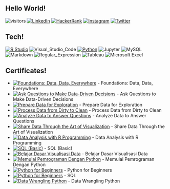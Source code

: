 ## Hello World!

![visitors](https://visitor-badge.glitch.me/badge?page_id=wjudho.visitor-badge&left_color=#efa4f4&right_color=#811189)
[![LinkedIn](https://img.shields.io/badge/-LinkedIn-0077B5?style=flat-square&logo=Linkedin&logoColor=white)](https://www.linkedin.com/in/wisjnu-judho-85988883/)
[![HackerRank](https://img.shields.io/badge/-HackerRank-00EA64?style=flat-square&logo=HackerRank&logoColor=white)](https://www.hackerrank.com/wcodex88)
[![Instagram](https://img.shields.io/badge/-Instagram-e4405f?style=flat-square&logo=Instagram&logoColor=white)](https://www.instagram.com/wijnu/)
[![Twitter](https://img.shields.io/badge/-Twitter-1DA1F2?style=flat-square&logo=Twitter&logoColor=white)](https://twitter.com/WijeNu)


## Tech!
[![R Studio](https://img.shields.io/badge/-R-276DC3?style=flat-square&logo=R&logoColor=white)](https://github.com/topics/r)
![Visual_Studio_Code](https://img.shields.io/badge/-VisualStudioCode-007ACC?style=flat-square&logo=VisualStudioCode&logoColor=white)
[![Python](https://img.shields.io/badge/-Python-3776AB?style=flat-square&logo=Python&logoColor=white)](https://github.com/topics/python)
![Jupyter](https://img.shields.io/badge/-Jupyter-F37626?style=flat-square&logo=Jupyter&logoColor=white)
![MySQL](https://img.shields.io/badge/-MySQL-4479A1?style=flat-square&logo=MySQL&logoColor=white)
![Markdown](https://img.shields.io/badge/-Markdown-000000?style=flat-square&logo=Markdown&logoColor=white)
![Regular_Expression](https://img.shields.io/badge/-Regular_Expression-004088?style=flat-square)
![Tableau](https://img.shields.io/badge/-Tableau-E97627?style=flat-square&logo=Tableau&logoColor=white)
![Microsoft Excel](https://img.shields.io/badge/-MicrosoftExcel-217346?style=flat-square&logo=MicrosoftExcel&logoColor=white)

## Certificates!
- [![Foundations: Data, Data, Everywhere](https://img.shields.io/badge/-Coursera-0056D2?style=flat-square&logo=Coursera&logoColor=white)](https://www.coursera.org/account/accomplishments/certificate/BZE8G8YGKJGW) - Foundations: Data, Data, Everywhere
- [![Ask Questions to Make Data-Driven Decisions](https://img.shields.io/badge/-Coursera-0056D2?style=flat-square&logo=Coursera&logoColor=white)](https://www.coursera.org/account/accomplishments/certificate/YZ437L9JTJ4S) - Ask Questions to Make Data-Driven Decisions
- [![Prepare Data for Exploration](https://img.shields.io/badge/-Coursera-0056D2?style=flat-square&logo=Coursera&logoColor=white)](https://www.coursera.org/account/accomplishments/certificate/WKJCNMV3LWRA) - Prepare Data for Exploration
- [![Process Data from Dirty to Clean](https://img.shields.io/badge/-Coursera-0056D2?style=flat-square&logo=Coursera&logoColor=white)](https://www.coursera.org/account/accomplishments/certificate/RTL8TD8VGUFL) - Process Data from Dirty to Clean
- [![Analyze Data to Answer Questions](https://img.shields.io/badge/-Coursera-0056D2?style=flat-square&logo=Coursera&logoColor=white)](https://www.coursera.org/account/accomplishments/certificate/MLDREPV7ZDDC) - Analyze Data to Answer Questions
- [![Share Data Through the Art of Visualization](https://img.shields.io/badge/-Coursera-0056D2?style=flat-square&logo=Coursera&logoColor=white)](https://www.coursera.org/account/accomplishments/certificate/UCWHMPT6XGGY) - Share Data Through the Art of Visualization
- [![Data Analysis with R Programming](https://img.shields.io/badge/-Coursera-0056D2?style=flat-square&logo=Coursera&logoColor=white)](https://www.coursera.org/account/accomplishments/certificate/D4U6CQX2AYV7) - Data Analysis with R Programming 
- [![SQL (Basic)](https://img.shields.io/badge/-HackerRank-00EA64?style=flat-square&logo=HackerRank&logoColor=white)](https://www.hackerrank.com/certificates/6f722d2d8292) - SQL (Basic) 
- [![Belajar Dasar Visualisasi Data](https://img.shields.io/badge/-Dicoding-071D49?style=flat-square)](https://www.dicoding.com/certificates/0LZ0111W0P65) - Belajar Dasar Visualisasi Data 
- [![Memulai Pemrograman Dengan Python](https://img.shields.io/badge/-Dicoding-071D49?style=flat-square)](https://www.dicoding.com/certificates/QLZ9KKQ0MZ5D) - Memulai Pemrograman Dengan Python
- [![Python for Beginners](https://img.shields.io/badge/-Sololearn-149EF2?style=flat-square&logo=Sololearn&logoColor=white)](https://www.sololearn.com/certificates/course/en/23685028/1157/landscape/png) - Python for Beginners
- [![Python for Beginners](https://img.shields.io/badge/-Sololearn-149EF2?style=flat-square&logo=Sololearn&logoColor=white)](https://www.sololearn.com/certificates/course/en/23685028/1060/landscape/png) - SQL
- [![Data Wrangling Python](https://img.shields.io/badge/-DQLAB-83B81A?style=flat-square)](https://academy.dqlab.id/Certificate_check_2/result/DQLABDTWP1AQRHGB) - Data Wrangling Python



